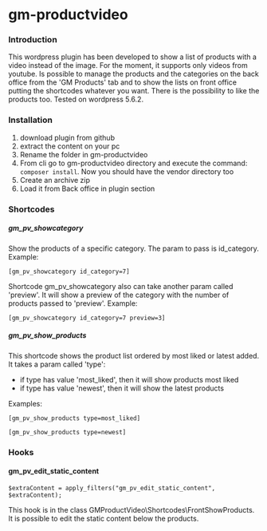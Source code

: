 # gm-productvideo
### Introduction
This wordpress plugin has been developed to show a list of products with a video instead of the image. For the moment, it supports only videos from youtube.
Is possible to manage the products and the categories on the back office from the 'GM Products' tab and to show the lists on front office putting the shortcodes whatever you want.
There is the possibility to like the products too.
Tested on wordpress 5.6.2.
### Installation
1. download plugin from github
2. extract the content on your pc
3. Rename the folder in gm-productvideo
4. From cli go to gm-productvideo directory and execute the command:
```composer install```.
Now you should have the vendor directory too
6. Create an archive zip
7. Load it from Back office in plugin section
### Shortcodes
##### gm_pv_showcategory
Show the products of a specific category. The param to pass is id_category.
Example:
```
[gm_pv_showcategory id_category=7]
```
Shortcode gm_pv_showcategory also can take another param called 'preview'. It will show a preview of the category with the number of products passed to 'preview'. Example:
```
[gm_pv_showcategory id_category=7 preview=3]
```
##### gm_pv_show_products
This shortcode shows the product list ordered by most liked or latest added. It takes a param called 'type':
- if type has value 'most_liked', then it will show products most liked
- if type has value 'newest', then it will show the latest products

Examples:
```
[gm_pv_show_products type=most_liked]
```
```
[gm_pv_show_products type=newest]
```
### Hooks
#### gm_pv_edit_static_content
```
$extraContent = apply_filters("gm_pv_edit_static_content", $extraContent);
```
This hook is in the class GMProductVideo\Shortcodes\FrontShowProducts. It is possible to edit the static content below the products.
